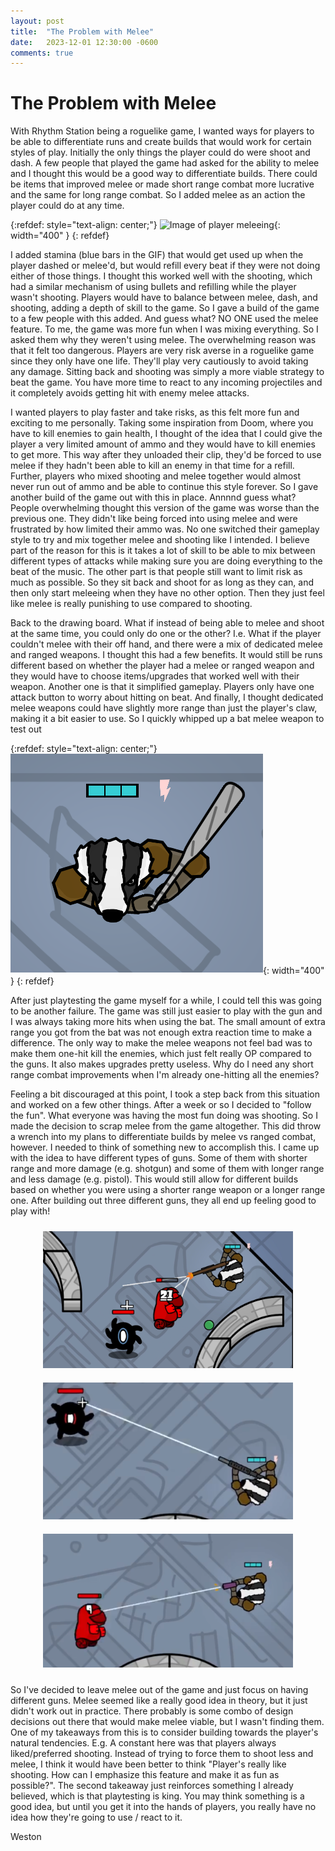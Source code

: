 ```yaml
---
layout: post
title:  "The Problem with Melee"
date:   2023-12-01 12:30:00 -0600
comments: true
---
```


# The Problem with Melee

With Rhythm Station being a roguelike game, I wanted ways for players to be able to differentiate runs and create builds that would work for certain styles of play.
Initially the only things the player could do were shoot and dash. A few people that played the game had asked for the ability to melee and I thought this would be a good way to differentiate builds.
There could be items that improved melee or made short range combat more lucrative and the same for long range combat. So I added melee as an action the player could do at any time.

{:refdef: style="text-align: center;"}
![Image of player meleeing](/assets/images/blogs/the-problem-with-melee/hand-melee.gif){: width="400" }
{: refdef}

I added stamina (blue bars in the GIF) that would get used up when the player dashed or melee'd, but would refill every beat if they were not doing either of those things.
I thought this worked well with the shooting, which had a similar mechanism of using bullets and refilling while the player wasn't shooting. Players would have to balance between
melee, dash, and shooting, adding a depth of skill to the game. So I gave a build of the game to a few people with this added. And guess what? NO ONE used the melee feature.
To me, the game was more fun when I was mixing everything. So I asked them why they weren't using melee. The overwhelming reason was that it felt too dangerous. Players are very risk averse
in a roguelike game since they only have one life. They'll play very cautiously to avoid taking any damage. Sitting back and shooting was simply a more viable strategy to beat the game.
You have more time to react to any incoming projectiles and it completely avoids getting hit with enemy melee attacks.

I wanted players to play faster and take risks, as this felt more fun and exciting to me personally. Taking some inspiration from Doom, where you have to kill enemies to gain health,
I thought of the idea that I could give the player a very limited amount of ammo and they would have to kill enemies to get more. This way after they unloaded their clip, they'd
be forced to use melee if they hadn't been able to kill an enemy in that time for a refill. Further, players who mixed shooting and melee together would almost never run out of ammo and
be able to continue this style forever. So I gave another build of the game out with this in place. Annnnd guess what? People overwhelming thought this version of the game was worse than the
previous one. They didn't like being forced into using melee and were frustrated by how limited their ammo was. No one switched their gameplay style to try and mix together melee and shooting like I intended.
I believe part of the reason for this is it takes a lot of skill to be able to mix between different types of attacks while making sure you are doing everything to the beat of the music.
The other part is that people still want to limit risk as much as possible. So they sit back and shoot for as long as they can, and then only start meleeing when they have no other option.
Then they just feel like melee is really punishing to use compared to shooting.

Back to the drawing board. What if instead of being able to melee and shoot at the same time, you could only do one or the other? I.e. What if the player couldn't melee with their off hand, and there were a
mix of dedicated melee and ranged weapons. I thought this had a few benefits. It would still be runs different based on whether the player had a melee or ranged weapon and they would have to choose items/upgrades
that worked well with their weapon. Another one is that it simplified gameplay. Players only have one attack button to worry about hitting on beat. And finally, I thought dedicated melee weapons could have slightly
more range than just the player's claw, making it a bit easier to use. So I quickly whipped up a bat melee weapon to test out

{:refdef: style="text-align: center;"}
![Image of player holding bat](/assets/images/blogs/the-problem-with-melee/Bat.png){: width="400" }
{: refdef}

After just playtesting the game myself for a while, I could tell this was going to be another failure. The game was still just easier to play with the gun and I was always taking more hits when using the bat.
The small amount of extra range you got from the bat was not enough extra reaction time to make a difference. The only way to make the melee weapons not feel bad was to make them one-hit kill the enemies, which
just felt really OP compared to the guns. It also makes upgrades pretty useless. Why do I need any short range combat improvements when I'm already one-hitting all the enemies?

Feeling a bit discouraged at this point, I took a step back from this situation and worked on a few other things. After a week or so I decided to "follow the fun". What everyone was having the most fun doing was shooting.
So I made the decision to scrap melee from the game altogether. This did throw a wrench into my plans to differentiate builds by melee vs ranged combat, however. I needed to think of something new to accomplish this.
I came up with the idea to have different types of guns. Some of them with shorter range and more damage (e.g. shotgun) and some of them with longer range and less damage (e.g. pistol). This would still allow for
different builds based on whether you were using a shorter range weapon or a longer range one. After building out three different guns, they all end up feeling good to play with!

<div align="center">
  <img alt="Image of player shooting shotgun" src="/assets/images/blogs/the-problem-with-melee/shotgun-shot.png" width="400" style="margin: 10px;"/>
  <img alt="Image of player shooting assault rifle" src="/assets/images/blogs/the-problem-with-melee/assault-rifle-shot2.png" width="400" style="margin: 10px;"/>
  <img alt="Image of player shooting pistol" src="/assets/images/blogs/the-problem-with-melee/pistol-shot.png" width="400" style="margin: 10px;"/>
</div>

So I've decided to leave melee out of the game and just focus on having different guns. Melee seemed like a really good idea in theory, but it just didn't work out in practice.
There probably is some combo of design decisions out there that would make melee viable, but I wasn't finding them. One of my takeaways from this is to consider building towards the player's natural tendencies.
E.g. A constant here was that players always liked/preferred shooting. Instead of trying to force them to shoot less and melee, I think it would have been better to think "Player's really like shooting.
How can I emphasize this feature and make it as fun as possible?". The second takeaway just reinforces something I already believed, which is that playtesting is king. You may think something is a good idea, but
until you get it into the hands of players, you really have no idea how they're going to use / react to it.

Weston